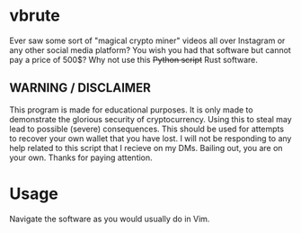 # vbrute
  Ever saw some sort of "magical crypto miner" videos all over Instagram or any other social media platform? 
  You wish you had that software but cannot pay a price of 500$? 
  Why not use this ~~Python script~~ Rust software.

## WARNING / DISCLAIMER
  This program is made for educational purposes. It is only 
  made to demonstrate the glorious security of cryptocurrency. 
  Using this to steal may lead to possible (severe) consequences. 
  This should be used for attempts to recover your own wallet that
  you have lost. I will not be responding to any help related to 
  this script that I recieve on my DMs. Bailing out, you are on
  your own. Thanks for paying attention.

# Usage
  Navigate the software as you would usually do in Vim. 
